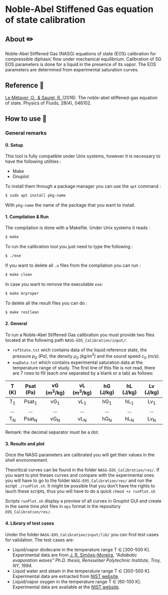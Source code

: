# Noble-Abel Stiffened Gas equation of state calibration

## About :pencil2:
Noble-Abel Stiffened Gas (NASG) equations of state (EOS) calibration for compressible diphasic flow under mechanical equilibrium. 
Calibration of SG EOS parameters is done for a liquid in the presence of its vapor. The EOS parameters are determined from experimental saturation curves.

## Reference :book:
[Le Métayer, O., & Saurel, R. ](https://doi.org/10.1063/1.4945981) (2016).
The noble-abel stiffened-gas equation of state. Physics of Fluids, 28(4), 046102.

## How to use :wrench:

### General remarks

#### 0. Setup

This tool is fully compatible under Unix systems, however it is necessary to have the following utilities : 
* Make
* Gnuplot

To install them through a package manager you can use the `apt` command :

```sh
$ sudo apt install pkg-name
```

With `pkg-name` the name of the package that you want to install.	

#### 1. Compilation & Run

The compilation is done with a Makefile. Under Unix systems it reads :

```sh
$ make 
```

To run the calibration tool you just need to type the following :
```sh
$ ./exe
```

If you want to delete all `.o` files from the compilation you can run :
```sh
$ make clean
```

In case you want to remove the executable `exe`: 
```sh
$ make mrproper
```

To delete all the result files you can do :
```sh
$ make resClean
```

#### 2. General

To run a Noble-Abel Stiffened Gas calibration you must provide two files located at the following path `NASG-EOS_Calibration/input/`:
* `refState.txt` wich contains data of the liquid reference state, the pressure *p<sub>0</sub> (Pa)*, the density *&rho;<sub>0</sub> (kg/m<sup>3</sup>)* and the sound speed *c<sub>0</sub> (m/s)*.
* `expData.txt` which contains experimental saturation data at the temperature range of study. The first line of this file is not read, there are 7 rows to fill (each one separated by a blank or a tab) as follows:

|     T (K)     |     Psat (Pa)    | vG (m<sup>3</sup>/kg) | vL (m<sup>3</sup>/kg) |    hG (J/kg)   |    hL (J/kg)   |    Lv (J/kg)   |
|:-------------:|:----------------:|:---------------------:|:---------------------:|:--------------:|:--------------:|:--------------:|
| T<sub>1</sub> | Psat<sub>1</sub> |     vG<sub>1</sub>    |     vL<sub>1</sub>    | hG<sub>1</sub> | hL<sub>1</sub> | Lv<sub>1</sub> |
|      ...      |        ...       |          ...          |          ...          |       ...      |       ...      |       ...      |
| T<sub>N</sub> | Psat<sub>N</sub> |     vG<sub>N</sub>    |     vL<sub>N</sub>    | hG<sub>N</sub> | hL<sub>N</sub> | Lv<sub>N</sub> |


Remark: the decimal separator must be a dot. 

#### 3. Results and plot

Once the NASG parameters are calibrated you will get their values in the shell environnement.

Theoritical curves can be found in the folder `NASG-EOS_Calibration/res/`. If you want to plot theses curves and compare with the experimental ones you will have to go to the folder `NASG-EOS_Calibration/res/` and run the script `./runPlot.sh`. It might be possible that you don't have the rights to lauch these scripts, thus you will have to do a quick `chmod +x runPlot.sh`

Scripts `runPlot.sh` display a preview of all curves in Gnuplot GUI and create in the same time plot files in `eps` format in the repository `EOS_Calibration/res/`.

#### 4. Library of test cases 
	
Under the folder `NASG-EOS_Calibration/input/lib/` you can find test cases for validation. The test cases are:
* Liquid/vapor dodecane in the temperature range T &isin; [300-500 K].
Experimental data are from [J. R. Simões-Moreira](https://elibrary.ru/item.asp?id=5644923), *“Adiabatic evaporation waves” Ph.D. thesis, Rensselaer Polytechnic Institute, Troy, NY, 1994.*
* Liquid water and steam in the temperature range T &isin; [300-500 K].
Experimental data are extracted from [NIST website](https://webbook.nist.gov/chemistry/fluid).
* Liquid/vapor oxygen in the temperature range T &isin; [60-100 K].
Experimental data are available at the [NIST website](https://webbook.nist.gov/chemistry/fluid).